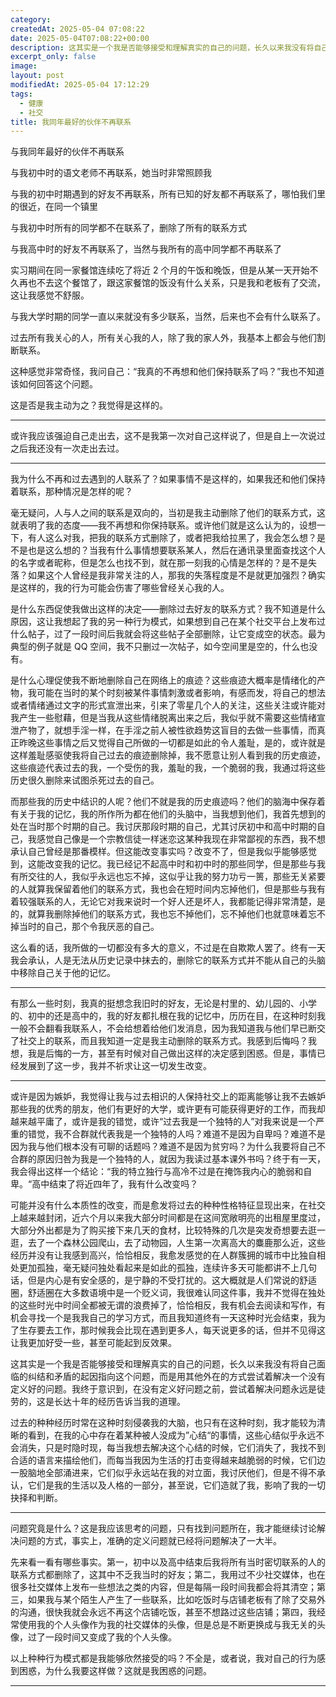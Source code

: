 ```yaml
---
category: 
createdAt: 2025-05-04 07:08:22
date: 2025-05-04T07:08:22+00:00
description: 这其实是一个我是否能够接受和理解真实的自己的问题，长久以来我没有将自己面临的纠结和矛盾的起因指向这个问题，而是用其他外在的方式尝试着解决一个没有定义好的问题。我终于意识到，在没有定义好问题之前，尝试着解决问题永远是徒劳的，这是长达十年的经历告诉当我的道理。
excerpt_only: false
image: 
layout: post
modifiedAt: 2025-05-04 17:12:29
tags:
  - 健康
  - 社交
title: 我同年最好的伙伴不再联系
---
```


与我同年最好的伙伴不再联系

与我初中时的语文老师不再联系，她当时非常照顾我

与我的初中时期遇到的好友不再联系，所有已知的好友都不再联系了，哪怕我们里的很近，在同一个镇里

与我初中时所有的同学都不在联系了，删除了所有的联系方式

与我高中时的好友不再联系了，当然与我所有的高中同学都不再联系了

实习期间在同一家餐馆连续吃了将近 2 个月的午饭和晚饭，但是从某一天开始不久再也不去这个餐馆了，跟这家餐馆的饭没有什么关系，只是我和老板有了交流，这让我感觉不舒服。

与我大学时期的同学一直以来就没有多少联系，当然，后来也不会有什么联系了。

过去所有我关心的人，所有关心我的人，除了我的家人外，我基本上都会与他们割断联系。

这种感觉非常奇怪，我问自己：“我真的不再想和他们保持联系了吗？”我也不知道该如何回答这个问题。

这是否是我主动为之？我觉得是这样的。

---

或许我应该强迫自己走出去，这不是我第一次对自己这样说了，但是自上一次说过之后我还没有一次走出去过。

---

我为什么不再和过去遇到的人联系了？如果事情不是这样的，如果我还和他们保持着联系，那种情况是怎样的呢？

毫无疑问，人与人之间的联系是双向的，当初是我主动删除了他们的联系方式，这就表明了我的态度——我不再想和你保持联系。或许他们就是这么认为的，设想一下，有人这么对我，把我的联系方式删除了，或者把我给拉黑了，我会怎么想？是不是也是这么想的？当我有什么事情想要联系某人，然后在通讯录里面查找这个人的名字或者昵称，但是怎么也找不到，就在那一刻我的心情是怎样的？是不是失落？如果这个人曾经是我非常关注的人，那我的失落程度是不是就更加强烈？确实是这样的，我的行为可能会伤害了哪些曾经关心我的人。

是什么东西促使我做出这样的决定——删除过去好友的联系方式？我不知道是什么原因，这让我想起了我的另一种行为模式，如果想到自己在某个社交平台上发布过什么帖子，过了一段时间后我就会将这些帖子全部删除，让它变成空的状态。最为典型的例子就是 QQ 空间，我不只删过一次帖子，如今空间里是空的，什么也没有。

是什么心理促使我不断地删除自己在网络上的痕迹？这些痕迹大概率是情绪化的产物，我可能在当时的某个时刻被某件事情刺激或者影响，有感而发，将自己的想法或者情绪通过文字的形式宣泄出来，引来了零星几个人的关注，这些关注或许能对我产生一些慰藉，但是当我从这些情绪脱离出来之后，我似乎就不需要这些情绪宣泄产物了，就想手淫一样，在手淫之前人被性欲趋势这盲目的去做一些事情，而真正昨晚这些事情之后又觉得自己所做的一切都是如此的令人羞耻，是的，或许就是这样羞耻感驱使我将自己过去的痕迹删除掉，我不愿意让别人看到我的历史痕迹，这些痕迹代表过去的我，一个受伤的我，羞耻的我，一个脆弱的我，我通过将这些历史很久删除来试图杀死过去的自己。

而那些我的历史中结识的人呢？他们不就是我的历史痕迹吗？他们的脑海中保存着有关于我的记忆，我的所作所为都在他们的头脑中，当我想到他们，我首先想到的处在当时那个时期的自己。我讨厌那段时期的自己，尤其讨厌初中和高中时期的自己，我感觉自己像是一个宗教信徒一样迷恋这某种我现在非常鄙视的东西，我不想承认自己曾经是那番模样。但这能改变事实吗？改变不了，但是我似乎能够感觉到，这能改变我的记忆。我已经记不起高中时和初中时的那些同学，但是那些与我有所交往的人，我似乎永远也忘不掉，这似乎让我的努力功亏一篑，那些无关紧要的人就算我保留着他们的联系方式，我也会在短时间内忘掉他们，但是那些与我有着较强联系的人，无论它对我来说时一个好人还是坏人，我都能记得非常清楚，是的，就算我删除掉他们的联系方式，我也忘不掉他们，忘不掉他们也就意味着忘不掉当时的自己，那个令我厌恶的自己。

这么看的话，我所做的一切都没有多大的意义，不过是在自欺欺人罢了。终有一天我会承认，人是无法从历史记录中抹去的，删除它的联系方式并不能从自己的头脑中移除自己关于他的记忆。

---

有那么一些时刻，我真的挺想念我旧时的好友，无论是村里的、幼儿园的、小学的、初中的还是高中的，我的好友都扎根在我的记忆中，历历在目，在这种时刻我一般不会翻看我联系人，不会给想着给他们发消息，因为我知道我与他们早已断交了社交上的联系，而且我知道一定是我主动删除的联系方式。我感到后悔吗？我想，我是后悔的一方，甚至有时候对自己做出这样的决定感到困惑。但是，事情已经发展到了这一步，我并不祈求让这一切发生改变。

---

或许是因为嫉妒，我觉得让我与过去相识的人保持社交上的距离能够让我不去嫉妒那些我的优秀的朋友，他们有更好的大学，或许更有可能获得更好的工作，而我却越来越平庸了，或许是我的错觉，或许“过去我是一个独特的人”对我来说是一个严重的错觉，我不合群就代表我是一个独特的人吗？难道不是因为自卑吗？难道不是因为我与他们根本没有可聊的话题吗？难道不是因为贫穷吗？为什么我要将自己不合群的原因归咎为我是一个独特的人，就因为我读过基本课外书吗？终于有一天，我会得出这样一个结论：“我的特立独行与高冷不过是在掩饰我内心的脆弱和自卑。“高中结束了将近四年了，我有什么改变吗？

可能并没有什么本质性的改变，而是愈发将过去的种种性格特征显现出来，在社交上越来越封闭，近六个月以来我大部分时间都是在这间宽敞明亮的出租屋里度过，大部分外出都是为了购买接下来几天的食材，比较特殊的几次是突发奇想要去逛一逛，去了一个森林公园爬山，去了动物园，人生第一次离高大的麋鹿那么近，这些经历并没有让我感到高兴，恰恰相反，我愈发感觉的在人群簇拥的城市中比独自相处更加孤独，毫无疑问独处看起来是如此的孤独，连续许多天可能都讲不上几句话，但是内心是有安全感的，是宁静的不受打扰的。这大概就是人们常说的舒适圈，舒适圈在大多数语境中是一个贬义词，我很难认同这件事，我并不觉得在独处的这些时光中时间全都被无谓的浪费掉了，恰恰相反，我有机会去阅读和写作，有机会寻找一个是我我自己的学习方式，而且我知道终有一天这种时光会结束，我为了生存要去工作，那时候我会比现在遇到更多人，每天说更多的话，但并不见得这让我更加好受一些，甚至可能起到反效果。

这其实是一个我是否能够接受和理解真实的自己的问题，长久以来我没有将自己面临的纠结和矛盾的起因指向这个问题，而是用其他外在的方式尝试着解决一个没有定义好的问题。我终于意识到，在没有定义好问题之前，尝试着解决问题永远是徒劳的，这是长达十年的经历告诉当我的道理。

过去的种种经历时常在这种时刻侵袭我的大脑，也只有在这种时刻，我才能较为清晰的看到，在我的心中存在着某种被人没成为”心结“的事情，这些心结似乎永远不会消失，只是时隐时现，每当我想去解决这个心结的时候，它们消失了，我找不到合适的语言来描绘他们，而每当我因为生活的打击变得越来越脆弱的时候，它们边一股脑地全部涌进来，它们似乎永远站在我的对立面，我讨厌他们，但是不得不承认，它们是我的生活以及人格的一部分，甚至说，它们造就了我，影响了我的一切抉择和判断。

---

问题究竟是什么？这是我应该思考的问题，只有找到问题所在，我才能继续讨论解决问题的方式，事实上，准确的定义问题就已经将问题解决了一大半。

先来看一看有哪些事实。第一，初中以及高中结束后我将所有当时密切联系的人的联系方式都删除了，这其中不乏我当时的好友；第二，我用过不少社交媒体，也在很多社交媒体上发布一些想法之类的内容，但是每隔一段时间我都会将其清空；第三，如果我与某个陌生人产生了一些联系，比如吃饭时与店铺老板有了除了交易外的沟通，很快我就会永远不再这个店铺吃饭，甚至不想路过这些店铺；第四，我经常使用我的个人头像作为我的社交媒体的头像，但是总是不断更换成与我无关的头像，过了一段时间又变成了我的个人头像。

以上种种行为模式都是我能够欣然接受的吗？不全是，或者说，我对自己的行为感到困惑，为什么我要这样做？这就是我困惑的问题。

---
